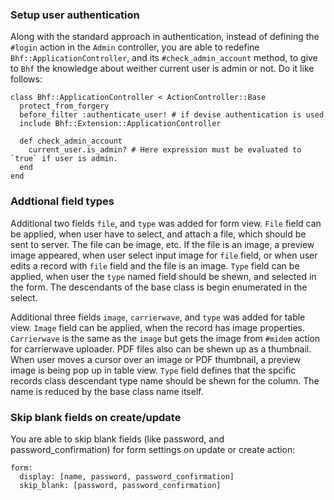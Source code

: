 ### Setup user authentication

Along with the standard approach in authentication, instead of defining the `#login` action in the
`Admin` controller, you are able to redefine `Bhf::ApplicationController`, and its `#check_admin_account` 
method, to give to `Bhf` the knowledge about weither current user is admin or not. Do it like follows:

    class Bhf::ApplicationController < ActionController::Base
      protect_from_forgery
      before_filter :authenticate_user! # if devise authentication is used
      include Bhf::Extension::ApplicationController

      def check_admin_account
        current_user.is_admin? # Here expression must be evaluated to `true` if user is admin.
      end
    end


### Addtional field types

Additional two fields `file`, and `type` was added for form view. `File` field can be applied,
when user have to select, and attach a file, which should be sent to server. The file can be
image, etc. If the file is an image, a preview image appeared, when user select input image
for `file` field, or when user edits a record with `file` field and the file is an image.
`Type` field can be applied, when user the `type` named field should be shewn, and selected in
the form. The descendants of the base class is begin enumerated in the select.

Additional three fields `image`, `carrierwave`, and `type` was added for table view. `Image`
field can be applied, when the record has image properties. `Carrierwave` is the same as the `image`
but gets the image from `#midem` action for carrierwave uploader. PDF files also can be shewn
up as a thumbnail. When user moves a cursor over an image or PDF thumbnail, a preview image
is being pop up in table view. `Type` field defines that the spcific records class descendant
type name should be shewn for the column. The name is reduced by the base class name itself.

### Skip blank fields on create/update

You are able to skip blank fields (like password, and password_confirmation) for form settings on update or create action:

    form:
      display: [name, password, password_confirmation]
      skip_blank: [password, password_confirmation]


